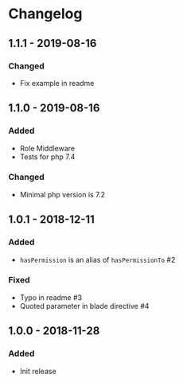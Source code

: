 # Changelog

## 1.1.1 - 2019-08-16

### Changed

- Fix example in readme

## 1.1.0 - 2019-08-16

### Added

- Role Middleware
- Tests for php 7.4

### Changed

- Minimal php version is 7.2

## 1.0.1 - 2018-12-11

### Added

- `hasPermission` is an alias of `hasPermissionTo` #2

### Fixed

- Typo in readme #3
- Quoted parameter in blade directive #4

## 1.0.0 - 2018-11-28

### Added

- Init release
